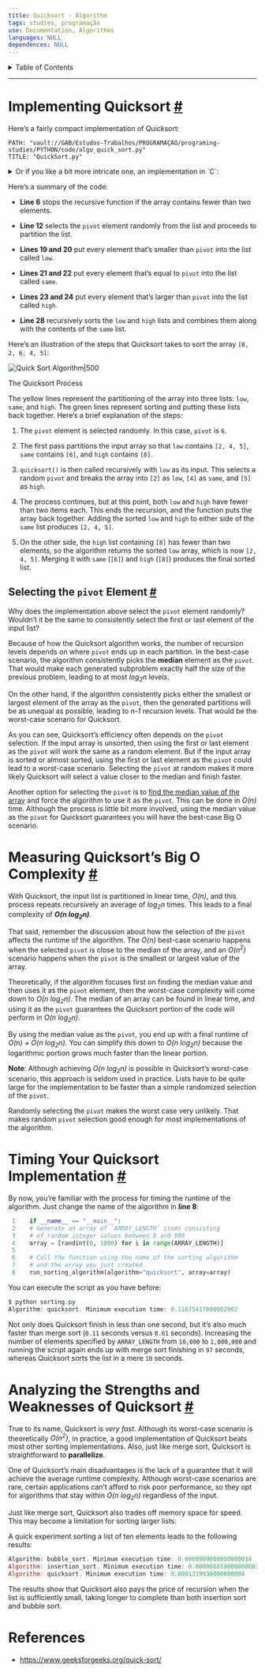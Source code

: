 ```yaml
---
title: Quicksort - Algorithm
tags: studies, programação
use: Documentation, Algorithms
languages: NULL
dependences: NULL
---
```


<details> <summary>Table of Contents</summary>

- [Implementing Quicksort #](#implementing-quicksort-)
  - [Selecting the `pivot` Element #](#selecting-the-pivot-element-)
- [Measuring Quicksort’s Big O Complexity #](#measuring-quicksorts-big-o-complexity-)
- [Timing Your Quicksort Implementation #](#timing-your-quicksort-implementation-)
- [Analyzing the Strengths and Weaknesses of Quicksort #](#analyzing-the-strengths-and-weaknesses-of-quicksort-)
- [References](#references)

</details>

---

# Implementing Quicksort [#](https://realpython.com/sorting-algorithms-python//#implementing-quicksort-in-python "Permanent link")

Here’s a fairly compact implementation of Quicksort:

```embed-cpp
PATH: "vault://GAB/Estudos-Trabalhos/PROGRAMAÇÃO/programing-studies/PYTHON/code/algo_quick_sort.py"
TITLE: "QuickSort.py"
```

<details> <summary>Or if you like a bit more intricate one, an implementation in `C`:</summary>

```embed-cpp
PATH: "vault://GAB/Estudos-Trabalhos/PROGRAMAÇÃO/programing-studies/C/code/algo_quick_sort.c"
TITLE: "QuickSort.c"
```

</details>

Here’s a summary of the code:

-   **Line 6** stops the recursive function if the array contains fewer than two elements.

-   **Line 12** selects the `pivot` element randomly from the list and proceeds to partition the list.
   
-   **Lines 19 and 20** put every element that’s smaller than `pivot` into the list called `low`.
   
-   **Lines 21 and 22** put every element that’s equal to `pivot` into the list called `same`.
   
-   **Lines 23 and 24** put every element that’s larger than `pivot` into the list called `high`.
   
-   **Line 28** recursively sorts the `low` and `high` lists and combines them along with the contents of the `same` list.
   

Here’s an illustration of the steps that Quicksort takes to sort the array `[8, 2, 6, 4, 5]`:

![Quick Sort Algorithm|500](https://files.realpython.com/media/Python_Sorting_Algorithms_-_Quick_Sort.ee6dbe24f0d3.jpeg)

The Quicksort Process

The yellow lines represent the partitioning of the array into three lists: `low`, `same`, and `high`. The green lines represent sorting and putting these lists back together. Here’s a brief explanation of the steps:

1.  The `pivot` element is selected randomly. In this case, `pivot` is `6`.

2.  The first pass partitions the input array so that `low` contains `[2, 4, 5]`, `same` contains `[6]`, and `high` contains `[8]`.
   
3.  `quicksort()` is then called recursively with `low` as its input. This selects a random `pivot` and breaks the array into `[2]` as `low`, `[4]` as `same`, and `[5]` as `high`.
   
4.  The process continues, but at this point, both `low` and `high` have fewer than two items each. This ends the recursion, and the function puts the array back together. Adding the sorted `low` and `high` to either side of the `same` list produces `[2, 4, 5]`.
   
5.  On the other side, the `high` list containing `[8]` has fewer than two elements, so the algorithm returns the sorted `low` array, which is now `[2, 4, 5]`. Merging it with `same` (`[6]`) and `high` (`[8]`) produces the final sorted list.
   
## Selecting the `pivot` Element [#](https://realpython.com/sorting-algorithms-python//#selecting-the-pivot-element "Permanent link")

Why does the implementation above select the `pivot` element randomly? Wouldn’t it be the same to consistently select the first or last element of the input list?

Because of how the Quicksort algorithm works, the number of recursion levels depends on where `pivot` ends up in each partition. In the best-case scenario, the algorithm consistently picks the **median** element as the `pivot`. That would make each generated subproblem exactly half the size of the previous problem, leading to at most _log<sub>2</sub>n_ levels.

On the other hand, if the algorithm consistently picks either the smallest or largest element of the array as the `pivot`, then the generated partitions will be as unequal as possible, leading to _n-1_ recursion levels. That would be the worst-case scenario for Quicksort.

As you can see, Quicksort’s efficiency often depends on the `pivot` selection. If the input array is unsorted, then using the first or last element as the `pivot` will work the same as a random element. But if the input array is sorted or almost sorted, using the first or last element as the `pivot` could lead to a worst-case scenario. Selecting the `pivot` at random makes it more likely Quicksort will select a value closer to the median and finish faster.

Another option for selecting the `pivot` is to [find the median value of the array](https://brilliant.org/wiki/median-finding-algorithm/) and force the algorithm to use it as the `pivot`. This can be done in _O(n)_ time. Although the process is little bit more involved, using the median value as the `pivot` for Quicksort guarantees you will have the best-case Big O scenario.

# Measuring Quicksort’s Big O Complexity [#](https://realpython.com/sorting-algorithms-python//#measuring-quicksorts-big-o-complexity "Permanent link")

With Quicksort, the input list is partitioned in linear time, _O(n)_, and this process repeats recursively an average of _log<sub>2</sub>n_ times. This leads to a final complexity of **_O(n log<sub>2</sub>n)_**.

That said, remember the discussion about how the selection of the `pivot` affects the runtime of the algorithm. The _O(n)_ best-case scenario happens when the selected `pivot` is close to the median of the array, and an _O(n<sup>2</sup>)_ scenario happens when the `pivot` is the smallest or largest value of the array.

Theoretically, if the algorithm focuses first on finding the median value and then uses it as the `pivot` element, then the worst-case complexity will come down to _O(n log<sub>2</sub>n)_. The median of an array can be found in linear time, and using it as the `pivot` guarantees the Quicksort portion of the code will perform in _O(n log<sub>2</sub>n)_.

By using the median value as the `pivot`, you end up with a final runtime of _O(n) + O(n log<sub>2</sub>n)_. You can simplify this down to _O(n log<sub>2</sub>n)_ because the logarithmic portion grows much faster than the linear portion.

**Note**: Although achieving _O(n log<sub>2</sub>n)_ is possible in Quicksort’s worst-case scenario, this approach is seldom used in practice. Lists have to be quite large for the implementation to be faster than a simple randomized selection of the `pivot`.

Randomly selecting the `pivot` makes the worst case very unlikely. That makes random `pivot` selection good enough for most implementations of the algorithm.

# Timing Your Quicksort Implementation [#](https://realpython.com/sorting-algorithms-python//#timing-your-quicksort-implementation "Permanent link")

By now, you’re familiar with the process for timing the runtime of the algorithm. Just change the name of the algorithm in **line 8**:

```python
 1    if __name__ == "__main__":
 2    # Generate an array of `ARRAY_LENGTH` items consisting
 3    # of random integer values between 0 and 999
 4    array = [randint(0, 1000) for i in range(ARRAY_LENGTH)]
 5
 6    # Call the function using the name of the sorting algorithm
 7    # and the array you just created
 8    run_sorting_algorithm(algorithm="quicksort", array=array)
```

You can execute the script as you have before:

```powershell
$ python sorting.py
Algorithm: quicksort. Minimum execution time: 0.11675417600002902
```

Not only does Quicksort finish in less than one second, but it’s also much faster than merge sort (`0.11` seconds versus `0.61` seconds). Increasing the number of elements specified by `ARRAY_LENGTH` from `10,000` to `1,000,000` and running the script again ends up with merge sort finishing in `97` seconds, whereas Quicksort sorts the list in a mere `10` seconds.

# Analyzing the Strengths and Weaknesses of Quicksort [#](https://realpython.com/sorting-algorithms-python//#analyzing-the-strengths-and-weaknesses-of-quicksort "Permanent link")

True to its name, Quicksort is _very fast_. Although its worst-case scenario is theoretically _O(n<sup>2</sup>)_, in practice, a good implementation of Quicksort beats most other sorting implementations. Also, just like merge sort, Quicksort is straightforward to **parallelize**.

One of Quicksort’s main disadvantages is the lack of a guarantee that it will achieve the average runtime complexity. Although worst-case scenarios are rare, certain applications can’t afford to risk poor performance, so they opt for algorithms that stay within _O(n log<sub>2</sub>n)_ regardless of the input.

Just like merge sort, Quicksort also trades off memory space for speed. This may become a limitation for sorting larger lists.

A quick experiment sorting a list of ten elements leads to the following results:

```powershell
Algorithm: bubble_sort. Minimum execution time: 0.0000909000000000014
Algorithm: insertion_sort. Minimum execution time: 0.00006681900000000268
Algorithm: quicksort. Minimum execution time: 0.0001319930000000004
```

The results show that Quicksort also pays the price of recursion when the list is sufficiently small, taking longer to complete than both insertion sort and bubble sort.

# References

- https://www.geeksforgeeks.org/quick-sort/